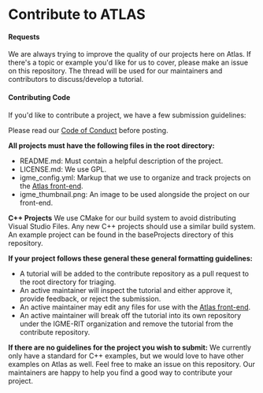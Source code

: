 # Contribute to ATLAS

#### Requests

We are always trying to improve the quality of our projects here on Atlas.
If there's a topic or example you'd like for us to cover, please make an issue on this repository.
The thread will be used for our maintainers and contributors to discuss/develop a tutorial.


#### Contributing Code

If you'd like to contribute a project, we have a few submission guidelines:

Please read our [Code of Conduct](https://github.com/IGME-RIT/contribute/blob/master/CODE_OF_CONDUCT.md) before posting.


__All projects must have the following files in the root directory:__

 - README.md: Must contain a helpful description of the project.
 - LICENSE.md: We use GPL.
 - igme_config.yml: Markup that we use to organize and track projects on the [Atlas front-end](http://igme-rit.github.io/).
 - igme_thumbnail.png: An image to be used alongside the project on our front-end.


__C++ Projects__
We use CMake for our build system to avoid distributing Visual Studio Files.
Any new C++ projects should use a similar build system.
An example project can be found in the baseProjects directory of this repository.


__If your project follows these general these general formatting guidelines:__

 - A tutorial will be added to the contribute repository as a pull request to the root directory for triaging.
 - An active maintainer will inspect the tutorial and either approve it, provide feedback, or reject the submission.
 - An active maintainer may edit any files for use with the [Atlas front-end](http://igme-rit.github.io/).
 - An active maintainer will break off the tutorial into its own repository under the IGME-RIT organization and remove the tutorial from the contribute repository.


__If there are no guidelines for the project you wish to submit:__
We currently only have a standard for C++ examples, but we would love to have other examples on Atlas as well.
Feel free to make an issue on this repository. Our maintainers are happy to help you find a good way to contribute your project.
